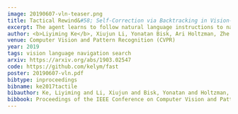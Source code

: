 ```yaml
---
image: 20190607-vln-teaser.png
title: Tactical Rewind&#58; Self-Correction via Backtracking in Vision-and-Language Navigation
excerpt: The agent learns to follow natural language instructions to navigate  in previously unseen house. We propose to combine neural network and search. We use local signals to act greedily and global signals to backtrack when exploring the environment. Our framework is simple and can be applied to any seq2seq agent with no training required. We achieved new SoTA at the time of submission. 
author: <b>Liyiming Ke</b>, Xiujun Li, Yonatan Bisk, Ari Holtzman, Zhe Gan, Jingjing Liu, Jianfeng Gao, Yejin Choi, Siddhartha Srinivasa.
venue: Computer Vision and Pattern Recognition (CVPR)
year: 2019
tags: vision language navigation search
arxiv: https://arxiv.org/abs/1903.02547
code: https://github.com/kelym/fast
poster: 20190607-vln.pdf
bibtype: inproceedings
bibname: ke2017tactile
bibauthor: Ke, Liyiming and Li, Xiujun and Bisk, Yonatan and Holtzman, Ari and Gan, Zhe and Liu, Jingjing and Gao, Jianfeng and Choi, Yejin and Srinivasa, Siddhartha
bibbook: Proceedings of the IEEE Conference on Computer Vision and Pattern Recognition (CVPR)
---
```


